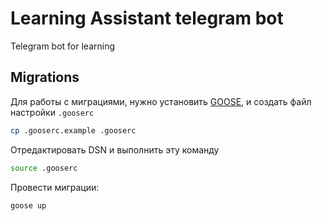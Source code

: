 # Learning Assistant telegram bot

Telegram bot for learning

## Migrations

Для работы с миграциями, нужно установить [GOOSE](https://github.com/pressly/goose#install), 
и создать файл настройки `.gooserc`
```bash
cp .gooserc.example .gooserc
```

Отредактировать DSN и выполнить эту команду
```bash
source .gooserc
```

Провести миграции:
```bash
goose up
```
